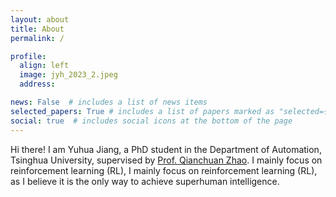 ```yaml
---
layout: about
title: About
permalink: /

profile:
  align: left
  image: jyh_2023_2.jpeg
  address: 

news: False  # includes a list of news items
selected_papers: True # includes a list of papers marked as "selected={true}"
social: true  # includes social icons at the bottom of the page
---
```

Hi there! I am Yuhua Jiang, a PhD student in the Department of Automation, Tsinghua University, supervised by [Prof. Qianchuan Zhao](https://www.au.tsinghua.edu.cn/info/1076/1610.htm). I mainly focus on reinforcement learning (RL), I mainly focus on reinforcement learning (RL), as I believe it is the only way to achieve superhuman intelligence.
